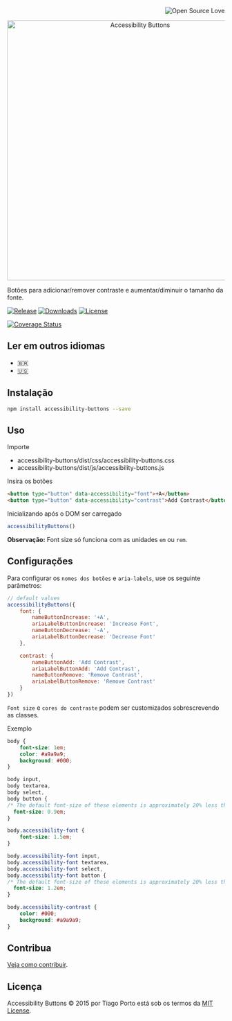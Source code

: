 <p align="right"><img src="https://raw.githubusercontent.com/ellerbrock/open-source-badges/refs/heads/master/badges/open-source-v3/open-source.svg" alt="Open Source Love"></p>

<p align="center"><img src="./public/img//logos/accessibility-buttons-logo.svg" alt="Accessibility Buttons" width="600" /></p>

Botões para adicionar/remover contraste e aumentar/diminuir o tamanho da fonte.

[![Release](https://img.shields.io/npm/v/accessibility-buttons.svg?style=flat-square&label=release)](https://github.com/tiagoporto/accessibility-buttons/releases)
[![Downloads](https://img.shields.io/npm/d18m/accessibility-buttons.svg?style=flat-square)](https://www.npmjs.com/package/accessibility-buttons)
[![License](https://img.shields.io/github/license/tiagoporto/accessibility-buttons.svg?style=flat-square)](https://raw.githubusercontent.com/tiagoporto/accessibility-buttons/master/LICENSE)

<!-- [![Build Status](https://img.shields.io/travis/tiagoporto/accessibility-buttons/master.svg?style=flat-square&logo=travis&label=test)](https://travis-ci.org/tiagoporto/accessibility-buttons) -->

[![Coverage Status](https://img.shields.io/coverallsCoverage/github/tiagoporto/accessibility-buttons.svg?style=flat-square)](https://coveralls.io/github/tiagoporto/accessibility-buttons)

## Ler em outros idiomas

- 🇧🇷
- [🇺🇸](./README.md)

## Instalação

```bash
npm install accessibility-buttons --save
```

## Uso

Importe

- accessibility-buttons/dist/css/accessibility-buttons.css
- accessibility-buttons/dist/js/accessibility-buttons.js

Insira os botões

```html
<button type="button" data-accessibility="font">+A</button>
<button type="button" data-accessibility="contrast">Add Contrast</button>
```

Inicializando após o DOM ser carregado

```js
accessibilityButtons()
```

**Observação:** Font size só funciona com as unidades `em` ou `rem`.

## Configurações

Para configurar os `nomes dos botões` e `aria-labels`, use os seguinte parâmetros:

```js
// default values
accessibilityButtons({
    font: {
        nameButtonIncrease: '+A',
        ariaLabelButtonIncrease: 'Increase Font',
        nameButtonDecrease: '-A',
        ariaLabelButtonDecrease: 'Decrease Font'
    },

    contrast: {
        nameButtonAdd: 'Add Contrast',
        ariaLabelButtonAdd: 'Add Contrast',
        nameButtonRemove: 'Remove Contrast',
        ariaLabelButtonRemove: 'Remove Contrast'
    }
})
```

`Font size` e `cores do contraste` podem ser customizados sobrescrevendo as classes.

Exemplo

```css
body {
    font-size: 1em;
    color: #a9a9a9;
    background: #000;
}

body input,
body textarea,
body select,
body button {
/* The default font-size of these elements is approximately 20% less than the body */
  font-size: 0.9em;
}

body.accessibility-font {
    font-size: 1.5em;
}

body.accessibility-font input,
body.accessibility-font textarea,
body.accessibility-font select,
body.accessibility-font button {
/* The default font-size of these elements is approximately 20% less than the body */
  font-size: 1.2em;
}

body.accessibility-contrast {
    color: #000;
    background: #a9a9a9;
}
```

## Contribua

[Veja como contribuir](https://github.com/tiagoporto/.github/blob/main/CONTRIBUTING.md).

## Licença

Accessibility Buttons © 2015 por Tiago Porto está sob os termos da [MIT License](LICENSE).
